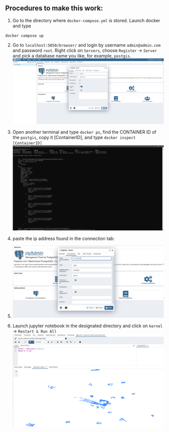 ## Procedures to make this work:

1. Go to the directory where `docker-compose.yml` is stored. Launch docker and type
```
docker compose up
```
2. Go to `localhost:5050/browser/` and login by username `admin@admin.com` and password `root`.
Right click on `Servers`, choose `Register` -> `Server` and pick a database name you like, for example, `postgis`.
![](images_of_introduction/Pasted%20image%2020220907130302.png)

3. Open another terminal and type `docker ps`, find the CONTAINER ID of the `postgis`, copy it \[ContainerID\], and type `docker inspect [ContainerID]`
![](images_of_introduction/Pasted%20image%2020220907130401.png)

4. paste the ip address found in the connection tab:

5. ![](images_of_introduction/Pasted%20image%2020220907130641.png)

6. Launch jupyter notebook in the designated directory and click on `kernel` -> `Restart & Run All`
![](images_of_introduction/Pasted%20image%2020220907133035.png)
